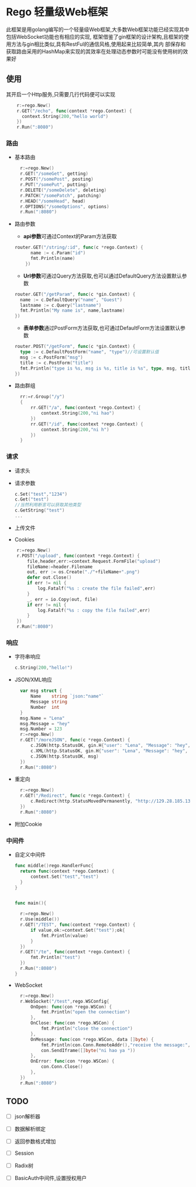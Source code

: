 
# Rego 轻量级Web框架 
此框架是用golang编写的一个轻量级Web框架,大多数Web框架功能已经实现其中包括WebSocket功能也有相应的实现, 框架借鉴了gin框架的设计架构,且框架的使用方法与gin相比类似,具有RestFul的通信风格,使用起来比较简单,其内 部保存和获取路由采用的HashMap来实现的其效率在处理动态参数时可能没有使用树的效果好

## 使用

其开启一个Http服务,只需要几行代码便可以实现

```go
	r:=rego.New()
	r.GET("/echo", func(context *rego.Context) {
	  context.String(200,"hello world")
	})
	r.Run(":8080")
```

### 路由

- 基本路由

  ```GO
  	r:=rego.New()
  	r.GET("/someGet", getting)
  	r.POST("/somePost", posting)
  	r.PUT("/somePut", putting)
  	r.DELETE("/someDelete", deleting)
  	r.PATCH("/somePatch", patching)
  	r.HEAD("/someHead", head)
  	r.OPTIONS("/someOptions", options)
  	r.Run(":8080")
  ```

- 路由参数

  - **api参数**可通过Context的Param方法获取

  ```go
  router.GET("/string/:id", func(c *rego.Context) {
      	name := c.Param("id")
      	fmt.Println(name)
      })
  ```

  - **Url参数**可通过Query方法获取,也可以通过DefaultQuery方法设置默认参数

  ```go
  router.GET("/getParam", func(c *gin.Context) {
  	name := c.DefaultQuery("name", "Guest") 
  	lastname := c.Query("lastname") 
  	fmt.Println("My name is", name,lastname)
  })
  ```

  - **表单参数**通过PostForm方法获取,也可通过DefaultForm方法设置默认参数

  ```go
  router.POST("/getForm", func(c *gin.Context) {
  	type := c.DefaultPostForm("name", "type")//可设置默认值
  	msg := c.PostForm("msg")
  	title := c.PostForm("title")
  	fmt.Println("type is %s, msg is %s, title is %s", type, msg, title)
  })
  ```

- 路由群组

  ```GO
  	rr:=r.Group("/y")
  	{
  		rr.GET("/a", func(context *rego.Context) {
  			context.String(200,"ni hao")
  		})
  		rr.GET("/id", func(context *rego.Context) {
  			context.String(200,"ni h")
  		})
  	}
  ```

### 请求

- 请求头

- 请求参数

  ```go
  c.Set("test","1234")
  c.Get("test")
  //当然利用断言可以获取其他类型
  c.GetString("test")
  ...
  ```

- 上传文件

- Cookies

```go
	r:=rego.New()
	r.POST("/upload", func(context *rego.Context) {
		file,header,err:=context.Request.FormFile("upload")
		fileName:=header.Filename
		out, err := os.Create("./"+fileName+".png")
		defer out.Close()
		if err != nil {
			log.Fatalf("%s : create the file failed",err)
		}
		_, err = io.Copy(out, file)
		if err != nil {
			log.Fatalf("%s : copy the file failed",err)
		}
	})
	r.Run(":8080")
```



### 响应

- 字符串响应

  ```go
  c.String(200,"hello!")
  ```

- JSON/XML响应

  ```go
  	var msg struct {
  		Name    string `json:"name"`
  		Message string
  		Number  int
  	}
  	msg.Name = "Lena"
  	msg.Message = "hey"
  	msg.Number = 123
  	r:=rego.New()
  	r.GET("/moreJSON", func(c *rego.Context) {
  		c.JSON(http.StatusOK, gin.H{"user": "Lena", "Message": "hey", "Number": 123})
  		c.XML(http.StatusOK, gin.H{"user": "Lena", "Message": "hey", "Number": 123})
  		c.JSON(http.StatusOK, msg)
  	})
  	r.Run(":8080")
  ```

- 重定向

  ```go
  	r:=rego.New()
  	r.GET("/Redirect", func(c *rego.Context) {
  		c.Redirect(http.StatusMovedPermanently, "http://129.28.185.138/")
  	})
  	r.Run(":8080")
  ```

- 附加Cookie

### 中间件

- 自定义中间件

  ```go
  func middle()rego.HandlerFunc{
  	return func(context *rego.Context) {
  		context.Set("test","test")
  	}
  }
  
  
  func main(){
  
  	r:=rego.New()
  	r.Use(middle())
  	r.GET("/TEST", func(context *rego.Context) {
  		if value,ok:=context.Get("test");ok{
  			fmt.Println(value)
  		}
  	})
  	r.GET("/te", func(context *rego.Context) {
  		fmt.Println("test")
  	})
  	r.Run(":8080")
  }
  ```

- WebSocket

  ```GO
  	r:=rego.New()
  	r.WebSocket("/test",rego.WSConfig{
  		OnOpen: func(con *rego.WSCon) {
  			fmt.Println("open the connection")
  		},
  		OnClose: func(con *rego.WSCon) {
  			fmt.Println("close the connection")
  		},
  		OnMessage: func(con *rego.WSCon, data []byte) {
  			fmt.Println(con.Conn.RemoteAddr(),"receive the message:",string(data))
  			con.SendIframe([]byte("ni hao ya "))
  		},
  		OnError: func(con *rego.WSCon) {
  			con.Conn.Close()
  		},
  	})
  	r.Run(":8080")
  ```

## TODO

- [ ] json解析器
- [ ] 数据解析绑定
- [ ] 返回参数格式增加
- [ ] Session
- [ ] Radix树
- [ ] BasicAuth中间件,设置授权用户






